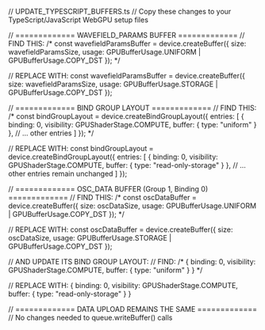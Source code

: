 // UPDATE_TYPESCRIPT_BUFFERS.ts
// Copy these changes to your TypeScript/JavaScript WebGPU setup files

// ============= WAVEFIELD_PARAMS BUFFER =============
// FIND THIS:
/*
const wavefieldParamsBuffer = device.createBuffer({
    size: wavefieldParamsSize,
    usage: GPUBufferUsage.UNIFORM | GPUBufferUsage.COPY_DST
});
*/

// REPLACE WITH:
const wavefieldParamsBuffer = device.createBuffer({
    size: wavefieldParamsSize,
    usage: GPUBufferUsage.STORAGE | GPUBufferUsage.COPY_DST
});

// ============= BIND GROUP LAYOUT =============
// FIND THIS:
/*
const bindGroupLayout = device.createBindGroupLayout({
    entries: [
        {
            binding: 0,
            visibility: GPUShaderStage.COMPUTE,
            buffer: { type: "uniform" }
        },
        // ... other entries
    ]
});
*/

// REPLACE WITH:
const bindGroupLayout = device.createBindGroupLayout({
    entries: [
        {
            binding: 0,
            visibility: GPUShaderStage.COMPUTE,
            buffer: { type: "read-only-storage" }
        },
        // ... other entries remain unchanged
    ]
});

// ============= OSC_DATA BUFFER (Group 1, Binding 0) =============
// FIND THIS:
/*
const oscDataBuffer = device.createBuffer({
    size: oscDataSize,
    usage: GPUBufferUsage.UNIFORM | GPUBufferUsage.COPY_DST
});
*/

// REPLACE WITH:
const oscDataBuffer = device.createBuffer({
    size: oscDataSize,
    usage: GPUBufferUsage.STORAGE | GPUBufferUsage.COPY_DST
});

// AND UPDATE ITS BIND GROUP LAYOUT:
// FIND:
/*
{
    binding: 0,
    visibility: GPUShaderStage.COMPUTE,
    buffer: { type: "uniform" }
}
*/

// REPLACE WITH:
{
    binding: 0,
    visibility: GPUShaderStage.COMPUTE,
    buffer: { type: "read-only-storage" }
}

// ============= DATA UPLOAD REMAINS THE SAME =============
// No changes needed to queue.writeBuffer() calls